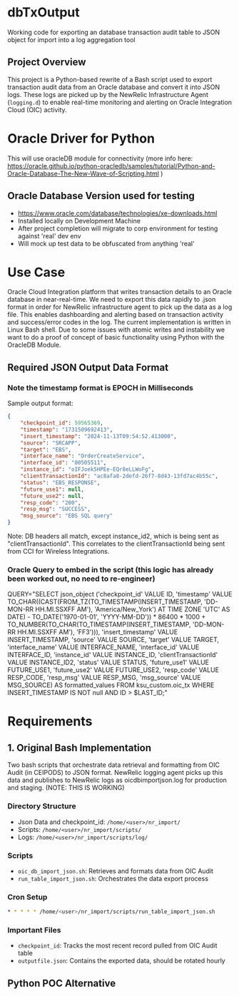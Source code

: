 # dbTxOutput
Working code for exporting an database transaction audit table to JSON object for import into a log aggregation tool

## Project Overview
This project is a Python-based rewrite of a Bash script used to export transaction audit data from an Oracle database and convert it into JSON logs. These logs are picked up by the NewRelic Infrastructure Agent (`logging.d`) to enable real-time monitoring and alerting on Oracle Integration Cloud (OIC) activity.

# Oracle Driver for Python
This will use oracleDB module for connectivity (more info here:  https://oracle.github.io/python-oracledb/samples/tutorial/Python-and-Oracle-Database-The-New-Wave-of-Scripting.html )

## Oracle Database Version used for testing
- https://www.oracle.com/database/technologies/xe-downloads.html
- Installed locally on Development Machine
- After project completion will migrate to corp environment for testing against 'real' dev env
- Will mock up test data to be obfuscated from anything 'real'

# Use Case
Oracle Cloud Integration platform that writes transaction details to an Oracle database in near-real-time.  We need to export this data rapidly to .json format in order for NewRelic infrastructure agent to pick up the data as a log file.  This enables dashboarding and alerting based on transaction activity and success/error codes in the log. The current implementation is written in Linux Bash shell.  Due to some issues with atomic writes and instability we want to do a proof of concept of basic functionality using Python with the OracleDB Module.

## Required JSON Output Data Format
### Note the timestamp format is EPOCH in Milliseconds
Sample output format:
```json
{
    "checkpoint_id": 59565369,
    "timestamp": "1731509692413",
    "insert_timestamp": "2024-11-13T09:54:52.413000",
    "source": "SRCAPP",
    "target": "EBS",
    "interface_name": "OrderCreateService",
    "interface_id": "00505511",
    "instance_id": "oIFJoek5HPEe-EQr8eLLWoFg",
    "clientTransactionId": "ac8afa8-2defd-26f7-8d43-13fd7ac4b55c",
    "status": "EBS_RESPONSE",
    "future_use1": null,
    "future_use2": null,
    "resp_code": "200",
    "resp_msg": "SUCCESS",
    "msg_source": "EBS SQL query"
}
```
Note: DB headers all match, except instance_id2, which is being sent as "clientTransactionId". This correlates to the clientTransactionId being sent from CCI for Wireless Integrations.

### Oracle Query to embed in the script (this logic has already been worked out, no need to re-engineer)
QUERY="SELECT json_object ('checkpoint_id' VALUE ID, 'timestamp' VALUE TO_CHAR((CAST(FROM_TZ(TO_TIMESTAMP(INSERT_TIMESTAMP, 'DD-MON-RR HH.MI.SSXFF AM'), 'America/New_York') AT TIME ZONE 'UTC' AS DATE) - TO_DATE('1970-01-01', 'YYYY-MM-DD')) * 86400 * 1000 + TO_NUMBER(TO_CHAR(TO_TIMESTAMP(INSERT_TIMESTAMP, 'DD-MON-RR HH.MI.SSXFF AM'), 'FF3'))), 'insert_timestamp' VALUE INSERT_TIMESTAMP, 'source' VALUE SOURCE, 'target' VALUE TARGET, 'interface_name' VALUE INTERFACE_NAME, 'interface_id' VALUE INTERFACE_ID, 'instance_id' VALUE INSTANCE_ID, 'clientTransactionId' VALUE INSTANCE_ID2, 'status' VALUE STATUS, 'future_use1' VALUE FUTURE_USE1, 'future_use2' VALUE FUTURE_USE2, 'resp_code' VALUE RESP_CODE, 'resp_msg' VALUE RESP_MSG, 'msg_source' VALUE MSG_SOURCE) AS formatted_values FROM ksu_custom.oic_tx WHERE INSERT_TIMESTAMP IS NOT null AND ID > $LAST_ID;"

# Requirements
## 1. Original Bash Implementation
Two bash scripts that orchestrate data retrieval and formatting from OIC Audit (in CEIPODS) to JSON format. NewRelic logging agent picks up this data and publishes to NewRelic logs as oicdbimportjson.log for production and staging.  (NOTE:  THIS IS WORKING)

### Directory Structure
- Json Data and checkpoint_id: `/home/<user>/nr_import/`
- Scripts: `/home/<user>/nr_import/scripts/`
- Logs: `/home/<user>/nr_import/scripts/log/`

### Scripts
- `oic_db_import_json.sh`: Retrieves and formats data from OIC Audit
- `run_table_import_json.sh`: Orchestrates the data export process

### Cron Setup
```bash
* * * * * /home/<user>/nr_import/scripts/run_table_import_json.sh
```
### Important Files
- `checkpoint_id`: Tracks the most recent record pulled from OIC Audit table
- `outputfile.json`: Contains the exported data, should be rotated hourly

## Python POC Alternative
